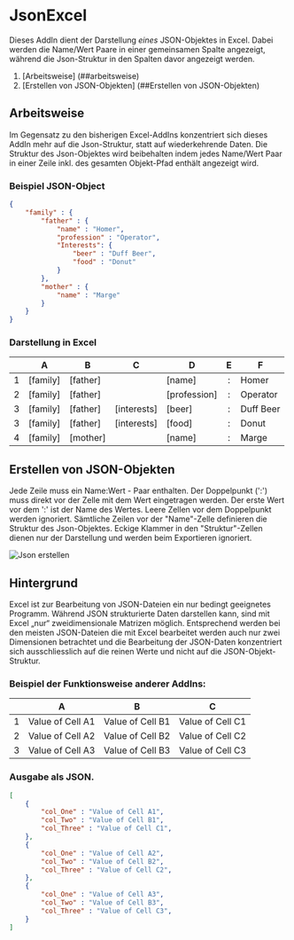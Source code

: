# JsonExcel
Dieses AddIn dient der Darstellung *eines* JSON-Objektes in Excel.
Dabei werden die Name/Wert Paare in einer gemeinsamen Spalte angezeigt, während die Json-Struktur in den Spalten davor angezeigt werden.

1. [Arbeitsweise] (##arbeitsweise)
2. [Erstellen von JSON-Objekten] (##Erstellen von JSON-Objekten)

## Arbeitsweise
Im Gegensatz zu den bisherigen Excel-AddIns konzentriert sich dieses AddIn mehr auf die Json-Struktur, statt auf wiederkehrende Daten.
Die Struktur des Json-Objektes wird beibehalten indem jedes Name/Wert Paar in einer Zeile inkl. des gesamten Objekt-Pfad enthält angezeigt wird.

### Beispiel JSON-Object
```json
{
	"family" : {
		"father" : {
			"name" : "Homer",
			"profession" : "Operator",
			"Interests": {
				"beer" : "Duff Beer",
				"food" : "Donut"
			}
		},
		"mother" : {
			"name" : "Marge"
		}
	}
}
```
### Darstellung in Excel

|   |   A    |   B    |      C    |    D       | E |   F     |
|---|--------|--------|-----------|------------|:-:|---------|
| 1 |[family]|[father]|           |[name]      | : |Homer    |
| 2 |[family]|[father]|           |[profession]| : |Operator |
| 3 |[family]|[father]|[interests]|[beer]      | : |Duff Beer|
| 3 |[family]|[father]|[interests]|[food]      | : |Donut    |
| 4 |[family]|[mother]|           |[name]      | : |Marge    |

## Erstellen von JSON-Objekten
Jede Zeile muss ein Name:Wert - Paar enthalten.
Der Doppelpunkt (':') muss direkt vor der Zelle mit dem Wert eingetragen werden.
Der erste Wert vor dem ':' ist der Name des Wertes. Leere Zellen vor dem Doppelpunkt werden ignoriert.
Sämtliche Zeilen vor der "Name"-Zelle definieren die Struktur des Json-Objektes.
Eckige Klammer in den "Struktur"-Zellen dienen nur der Darstellung und werden beim Exportieren ignoriert.


![Json erstellen](https://raw.githubusercontent.com/diogenes25/JsonExcel_AddIn/master/Doc/JsonExcel/Video/MP4/JsonExcelExport2.gif)

## Hintergrund
Excel ist zur Bearbeitung von JSON-Dateien ein nur bedingt geeignetes Programm.
Während JSON strukturierte Daten darstellen kann, sind mit Excel „nur“ zweidimensionale Matrizen möglich.
Entsprechend werden bei den meisten JSON-Dateien die mit Excel bearbeitet werden auch nur zwei Dimensionen betrachtet und die Bearbeitung der JSON-Daten konzentriert sich ausschliesslich auf die reinen Werte und nicht auf die JSON-Objekt-Struktur.

### Beispiel der Funktionsweise anderer AddIns:

|   |   A    |   B    |      C    |
|---|:------:|:------:|:---------:|
| 1 |Value of Cell A1|Value of Cell B1|Value of Cell C1|
| 2 |Value of Cell A2|Value of Cell B2|Value of Cell C2|
| 3 |Value of Cell A3|Value of Cell B3|Value of Cell C3|

### Ausgabe als JSON.

```json
[
	{
		"col_One" : "Value of Cell A1",
		"col_Two" : "Value of Cell B1",
		"col_Three" : "Value of Cell C1",
	},
	{
		"col_One" : "Value of Cell A2",
		"col_Two" : "Value of Cell B2",
		"col_Three" : "Value of Cell C2",
	},
	{
		"col_One" : "Value of Cell A3",
		"col_Two" : "Value of Cell B3",
		"col_Three" : "Value of Cell C3",
	}
]
``` 
